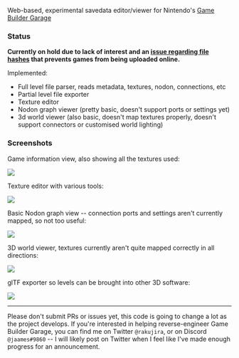 Web-based, experimental savedata editor/viewer for Nintendo's [Game Builder Garage](https://www.nintendo.co.uk/Games/Nintendo-Switch-download-software/Game-Builder-Garage-1964648.html)

### Status 

**Currently on hold due to lack of interest and an [issue regarding file hashes](https://github.com/jaames/game-builder-garage-editor/issues/2) that prevents games from being uploaded online.**

Implemented:
 - Full level file parser, reads metadata, textures, nodon, connections, etc
 - Partial level file exporter
 - Texture editor
 - Nodon graph viewer (pretty basic, doesn't support ports or settings yet)
 - 3d world viewer (also basic, doesn't map textures properly, doesn't support connectors or customised world lighting)

### Screenshots

Game information view, also showing all the textures used:

![](https://github.com/jaames/game-builder-garage-editor/blob/main/img/gameview.png?raw=true)

Texture editor with various tools:

![](https://github.com/jaames/game-builder-garage-editor/blob/main/img/textureedit.png)

Basic Nodon graph view --  connection ports and settings aren't currently mapped, so not too useful:

![](https://github.com/jaames/game-builder-garage-editor/blob/main/img/graphview.png)

3D world viewer, textures currently aren't quite mapped correctly in all directions:

![](https://github.com/jaames/game-builder-garage-editor/blob/main/img/3dview.png)

glTF exporter so levels can be brought into other 3D software:

![](https://github.com/jaames/game-builder-garage-editor/blob/main/img/blender.png)

----

Please don't submit PRs or issues yet, this code is going to change a lot as the project develops. If you're interested in helping reverse-engineer Game Builder Garage, you can find me on Twitter `@rakujira`, or on Discord `@jaames#9860` -- I will likely post on Twitter when I feel like I've made enough progress for an announcement.
